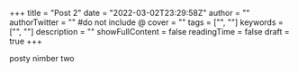 +++
title = "Post 2"
date = "2022-03-02T23:29:58Z"
author = ""
authorTwitter = "" #do not include @
cover = ""
tags = ["", ""]
keywords = ["", ""]
description = ""
showFullContent = false
readingTime = false
draft = true
+++

posty nimber two